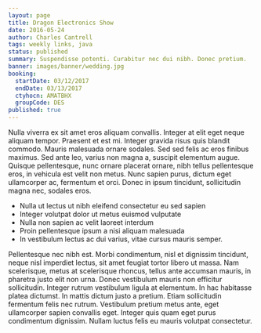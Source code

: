 ```yaml
---
layout: page
title: Dragon Electronics Show
date: 2016-05-24
author: Charles Cantrell
tags: weekly links, java
status: published
summary: Suspendisse potenti. Curabitur nec dui nibh. Donec pretium.
banner: images/banner/wedding.jpg
booking:
  startDate: 03/12/2017
  endDate: 03/13/2017
  ctyhocn: AMATBHX
  groupCode: DES
published: true
---
```

Nulla viverra ex sit amet eros aliquam convallis. Integer at elit eget neque aliquam tempor. Praesent et est mi. Integer gravida risus quis blandit commodo. Mauris malesuada ornare sodales. Sed sed felis ac eros finibus maximus. Sed ante leo, varius non magna a, suscipit elementum augue. Quisque pellentesque, nunc ornare placerat ornare, nibh tellus pellentesque eros, in vehicula est velit non metus. Nunc sapien purus, dictum eget ullamcorper ac, fermentum et orci. Donec in ipsum tincidunt, sollicitudin magna nec, sodales eros.

* Nulla ut lectus ut nibh eleifend consectetur eu sed sapien
* Integer volutpat dolor ut metus euismod vulputate
* Nulla non sapien ac velit laoreet interdum
* Proin pellentesque ipsum a nisi aliquam malesuada
* In vestibulum lectus ac dui varius, vitae cursus mauris semper.

Pellentesque nec nibh est. Morbi condimentum, nisl et dignissim tincidunt, neque nisl imperdiet lectus, sit amet feugiat tortor libero ut massa. Nam scelerisque, metus at scelerisque rhoncus, tellus ante accumsan mauris, in pharetra justo elit non urna. Donec vestibulum mauris non efficitur sollicitudin. Integer rutrum vestibulum ligula at elementum. In hac habitasse platea dictumst. In mattis dictum justo a pretium. Etiam sollicitudin fermentum felis nec rutrum. Vestibulum pretium metus ante, eget ullamcorper sapien convallis eget. Integer quis quam eget purus condimentum dignissim. Nullam luctus felis eu mauris volutpat consectetur.
